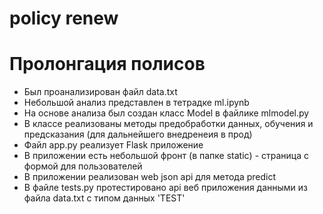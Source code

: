 # policy renew
# Пролонгация полисов

- Был проанализирован файл data.txt
- Небольшой анализ представлен в тетрадке ml.ipynb
- На основе анализа был создан класс Model в файлике mlmodel.py
- В классе реализованы методы предобработки данных, обучения и предсказания (для дальнейшего внедренеия в прод)
- Файл app.py реализует Flask приложение 
- В приложении есть небольшой фронт (в папке static) - страница с формой для пользователей
- В приложении реализован web json api для метода predict
- В файле tests.py протестировано api веб приложения данными из файла data.txt с типом данных 'TEST'
